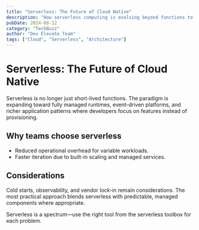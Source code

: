 ```yaml
---
title: "Serverless: The Future of Cloud Native"
description: "How serverless computing is evolving beyond functions to full applications."
pubDate: 2024-08-12
category: "TechBuzz"
author: "Dev Elevate Team"
tags: ["Cloud", "Serverless", "Architecture"]
---
```


# Serverless: The Future of Cloud Native

Serverless is no longer just short-lived functions. The paradigm is expanding toward fully managed runtimes, event-driven platforms, and richer application patterns where developers focus on features instead of provisioning.

## Why teams choose serverless

- Reduced operational overhead for variable workloads.
- Faster iteration due to built-in scaling and managed services.

## Considerations

Cold starts, observability, and vendor lock-in remain considerations. The most practical approach blends serverless with predictable, managed components where appropriate.

Serverless is a spectrum—use the right tool from the serverless toolbox for each problem.

